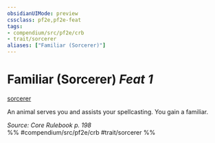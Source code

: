```yaml
---
obsidianUIMode: preview
cssclass: pf2e,pf2e-feat
tags:
- compendium/src/pf2e/crb
- trait/sorcerer
aliases: ["Familiar (Sorcerer)"]
---
```

# Familiar (Sorcerer)  *Feat 1*  
[sorcerer](../../Rules/traits/sorcerer.md)  


An animal serves you and assists your spellcasting. You gain a familiar.

*Source: Core Rulebook p. 198*  
%% #compendium/src/pf2e/crb #trait/sorcerer %%